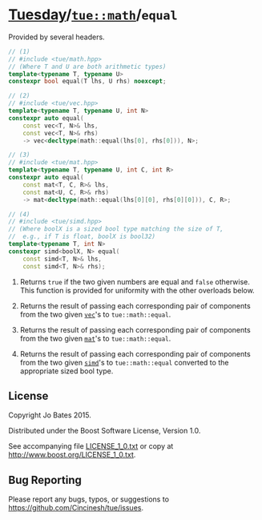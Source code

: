 [Tuesday](../../../README.md)/[`tue::math`](../../namespaces/tue/math.md)/`equal`
=================================================================================
Provided by several headers.

```c++
// (1)
// #include <tue/math.hpp>
// (Where T and U are both arithmetic types)
template<typename T, typename U>
constexpr bool equal(T lhs, U rhs) noexcept;

// (2)
// #include <tue/vec.hpp>
template<typename T, typename U, int N>
constexpr auto equal(
    const vec<T, N>& lhs,
    const vec<T, N>& rhs)
    -> vec<decltype(math::equal(lhs[0], rhs[0])), N>;

// (3)
// #include <tue/mat.hpp>
template<typename T, typename U, int C, int R>
constexpr auto equal(
    const mat<T, C, R>& lhs,
    const mat<U, C, R>& rhs)
    -> mat<decltype(math::equal(lhs[0][0], rhs[0][0])), C, R>;

// (4)
// #include <tue/simd.hpp>
// (Where boolX is a sized bool type matching the size of T,
//  e.g., if T is float, boolX is bool32)
template<typename T, int N>
constexpr simd<boolX, N> equal(
    const simd<T, N>& lhs,
    const simd<T, N>& rhs);
```

1. Returns `true` if the two given numbers are equal and `false` otherwise. This
   function is provided for uniformity with the other overloads below.

2. Returns the result of passing each corresponding pair of components from the
   two given [`vec`](../../headers/vec.md)'s to `tue::math::equal`.

3. Returns the result of passing each corresponding pair of components from the
   two given [`mat`](../../headers/mat.md)'s to `tue::math::equal`.

4. Returns the result of passing each corresponding pair of components from the
   two given [`simd`](../../headers/simd.md)'s to `tue::math::equal` converted
   to the appropriate sized bool type.

License
-------
Copyright Jo Bates 2015.

Distributed under the Boost Software License, Version 1.0.

See accompanying file [LICENSE_1_0.txt](../../../LICENSE_1_0.txt) or copy at
http://www.boost.org/LICENSE_1_0.txt.

Bug Reporting
-------------
Please report any bugs, typos, or suggestions to
https://github.com/Cincinesh/tue/issues.

